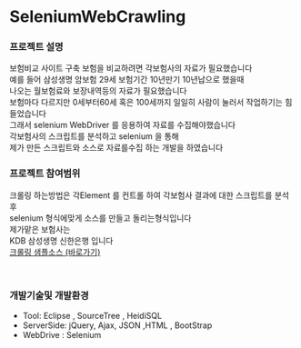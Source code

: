 # SeleniumWebCrawling


### 프로젝트 설명 <br>
 보험비교 사이트 구축  보험을 비교하려면 각보험사의 자료가 필요했습니다 <br>
 예를 들어 삼성생명 암보험 29세 보험기간 10년만기 10년납으로 했을때 <br>
 나오는 월보험료와 보장내역등의 자료가 필요했습니다 <br>
 보험마다 다르지만 0세부터60세 혹은 100세까지 일일히 사람이 눌러서 작업하기는 힘들었습니다 <br>
 그래서 selenium  WebDriver  를 응용하여 자료를 수집해야했습니다<br>
 각보험사의 스크립트를 분석하고 selenium 을 통해 <br>
 제가 만든 스크립트와 소스로 자료를수집 하는 개발을 하였습니다 


### 프로젝트 참여범위 
크롤링 하는방법은 각Element 를 컨트롤 하여  각보험사 결과에 대한 스크립트를 분석후<br>
selenium 형식에맞게 소스를 만들고 돌리는형식입니다<br>
제가맡은 보험사는<br>
KDB 삼성생명 신한은행 입니다<br>
[크롤링 샘플소스 (바로가기)](https://github.com/sms8884/SeleniumWebCrawling/blob/master/finder.crawler.life.samsung/src/test/java/crawler/life/KDB/KDB_insurance_Test.java)
 
<br>

### 개발기술및 개발환경
* Tool: Eclipse , SourceTree , HeidiSQL
* ServerSide: jQuery, Ajax, JSON ,HTML , BootStrap
* WebDrive : Selenium



